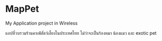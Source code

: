 # MapPet

My Application project in Wireless

แอปที่วบรวมร้านคาเฟ่สัตว์เลี้ยงในประเทศไทย ไม่ว่าจะเป็นร้องหมา น้องแมว และ exotic pet 

